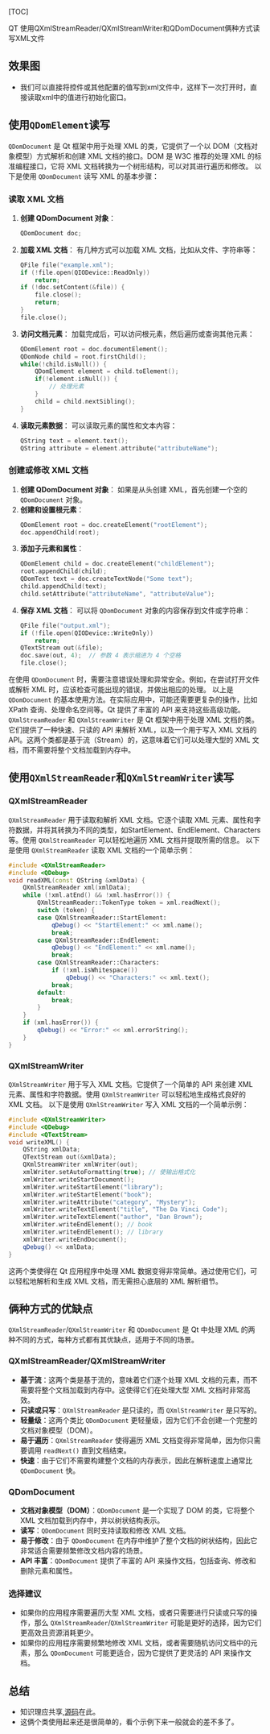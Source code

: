 [TOC]

QT 使用QXmlStreamReader/QXmlStreamWriter和QDomDocument俩种方式读写XML文件
## 效果图

- 我们可以直接将控件或其他配置的值写到xml文件中，这样下一次打开时，直接读取xml中的值进行初始化窗口。
## 使用`QDomElement`读写
`QDomDocument` 是 Qt 框架中用于处理 XML 的类，它提供了一个以 DOM（文档对象模型）方式解析和创建 XML 文档的接口。DOM 是 W3C 推荐的处理 XML 的标准编程接口，它将 XML 文档转换为一个树形结构，可以对其进行遍历和修改。
以下是使用 `QDomDocument` 读写 XML 的基本步骤：
### 读取 XML 文档
1. **创建 QDomDocument 对象**：
   ```cpp
   QDomDocument doc;
   ```
2. **加载 XML 文档**：
   有几种方式可以加载 XML 文档，比如从文件、字符串等：
   ```cpp
   QFile file("example.xml");
   if (!file.open(QIODevice::ReadOnly))
       return;
   if (!doc.setContent(&file)) {
       file.close();
       return;
   }
   file.close();
   ```
3. **访问文档元素**：
   加载完成后，可以访问根元素，然后遍历或查询其他元素：
   ```cpp
   QDomElement root = doc.documentElement();
   QDomNode child = root.firstChild();
   while(!child.isNull()) {
       QDomElement element = child.toElement();
       if(!element.isNull()) {
           // 处理元素
       }
       child = child.nextSibling();
   }
   ```
4. **读取元素数据**：
   可以读取元素的属性和文本内容：
   ```cpp
   QString text = element.text();
   QString attribute = element.attribute("attributeName");
   ```
### 创建或修改 XML 文档
1. **创建 QDomDocument 对象**：
   如果是从头创建 XML，首先创建一个空的 `QDomDocument` 对象。
2. **创建和设置根元素**：
   ```cpp
   QDomElement root = doc.createElement("rootElement");
   doc.appendChild(root);
   ```
3. **添加子元素和属性**：
   ```cpp
   QDomElement child = doc.createElement("childElement");
   root.appendChild(child);
   QDomText text = doc.createTextNode("Some text");
   child.appendChild(text);
   child.setAttribute("attributeName", "attributeValue");
   ```
4. **保存 XML 文档**：
   可以将 `QDomDocument` 对象的内容保存到文件或字符串：
   ```cpp
   QFile file("output.xml");
   if (!file.open(QIODevice::WriteOnly))
       return;
   QTextStream out(&file);
   doc.save(out, 4);  // 参数 4 表示缩进为 4 个空格
   file.close();
   ```
在使用 `QDomDocument` 时，需要注意错误处理和异常安全。例如，在尝试打开文件或解析 XML 时，应该检查可能出现的错误，并做出相应的处理。
以上是 `QDomDocument` 的基本使用方法。在实际应用中，可能还需要更复杂的操作，比如 XPath 查询、处理命名空间等。Qt 提供了丰富的 API 来支持这些高级功能。
`QXmlStreamReader` 和 `QXmlStreamWriter` 是 Qt 框架中用于处理 XML 文档的类。它们提供了一种快速、只读的 API 来解析 XML，以及一个用于写入 XML 文档的 API。这两个类都是基于流（Stream）的，这意味着它们可以处理大型的 XML 文档，而不需要将整个文档加载到内存中。

## 使用`QXmlStreamReader`和`QXmlStreamWriter`读写
### QXmlStreamReader
`QXmlStreamReader` 用于读取和解析 XML 文档。它逐个读取 XML 元素、属性和字符数据，并将其转换为不同的类型，如StartElement、EndElement、Characters等。使用 `QXmlStreamReader` 可以轻松地遍历 XML 文档并提取所需的信息。
以下是使用 `QXmlStreamReader` 读取 XML 文档的一个简单示例：
```cpp
#include <QXmlStreamReader>
#include <QDebug>
void readXML(const QString &xmlData) {
    QXmlStreamReader xml(xmlData);
    while (!xml.atEnd() && !xml.hasError()) {
        QXmlStreamReader::TokenType token = xml.readNext();
        switch (token) {
        case QXmlStreamReader::StartElement:
            qDebug() << "StartElement:" << xml.name();
            break;
        case QXmlStreamReader::EndElement:
            qDebug() << "EndElement:" << xml.name();
            break;
        case QXmlStreamReader::Characters:
            if (!xml.isWhitespace())
                qDebug() << "Characters:" << xml.text();
            break;
        default:
            break;
        }
    }
    if (xml.hasError()) {
        qDebug() << "Error:" << xml.errorString();
    }
}
```
### QXmlStreamWriter
`QXmlStreamWriter` 用于写入 XML 文档。它提供了一个简单的 API 来创建 XML 元素、属性和字符数据。使用 `QXmlStreamWriter` 可以轻松地生成格式良好的 XML 文档。
以下是使用 `QXmlStreamWriter` 写入 XML 文档的一个简单示例：
```cpp
#include <QXmlStreamWriter>
#include <QDebug>
#include <QTextStream>
void writeXML() {
    QString xmlData;
    QTextStream out(&xmlData);
    QXmlStreamWriter xmlWriter(out);
    xmlWriter.setAutoFormatting(true); // 使输出格式化
    xmlWriter.writeStartDocument();
    xmlWriter.writeStartElement("library");
    xmlWriter.writeStartElement("book");
    xmlWriter.writeAttribute("category", "Mystery");
    xmlWriter.writeTextElement("title", "The Da Vinci Code");
    xmlWriter.writeTextElement("author", "Dan Brown");
    xmlWriter.writeEndElement(); // book
    xmlWriter.writeEndElement(); // library
    xmlWriter.writeEndDocument();
    qDebug() << xmlData;
}
```
这两个类使得在 Qt 应用程序中处理 XML 数据变得非常简单。通过使用它们，可以轻松地解析和生成 XML 文档，而无需担心底层的 XML 解析细节。

## 俩种方式的优缺点
`QXmlStreamReader`/`QXmlStreamWriter` 和 `QDomDocument` 是 Qt 中处理 XML 的两种不同的方式，每种方式都有其优缺点，适用于不同的场景。
### QXmlStreamReader/QXmlStreamWriter
- **基于流**：这两个类是基于流的，意味着它们逐个处理 XML 文档的元素，而不需要将整个文档加载到内存中。这使得它们在处理大型 XML 文档时非常高效。
- **只读或只写**：`QXmlStreamReader` 是只读的，而 `QXmlStreamWriter` 是只写的。
- **轻量级**：这两个类比 `QDomDocument` 更轻量级，因为它们不会创建一个完整的文档对象模型（DOM）。
- **易于遍历**：`QXmlStreamReader` 使得遍历 XML 文档变得非常简单，因为你只需要调用 `readNext()` 直到文档结束。
- **快速**：由于它们不需要构建整个文档的内存表示，因此在解析速度上通常比 `QDomDocument` 快。
### QDomDocument
- **文档对象模型（DOM）**：`QDomDocument` 是一个实现了 DOM 的类，它将整个 XML 文档加载到内存中，并以树状结构表示。
- **读写**：`QDomDocument` 同时支持读取和修改 XML 文档。
- **易于修改**：由于 `QDomDocument` 在内存中维护了整个文档的树状结构，因此它非常适合需要频繁修改文档内容的场景。
- **API 丰富**：`QDomDocument` 提供了丰富的 API 来操作文档，包括查询、修改和删除元素和属性。
### 选择建议
- 如果你的应用程序需要遍历大型 XML 文档，或者只需要进行只读或只写的操作，那么 `QXmlStreamReader`/`QXmlStreamWriter` 可能是更好的选择，因为它们更高效且资源消耗更少。
- 如果你的应用程序需要频繁地修改 XML 文档，或者需要随机访问文档中的元素，那么 `QDomDocument` 可能更适合，因为它提供了更灵活的 API 来操作文档。

## 总结
- 知识理应共享,[源码](https://gitee.com/shan-jie6/my-case/tree/master/QT/read_write_xml)在此。
- 这俩个类使用起来还是很简单的，看个示例下来一般就会的差不多了。
